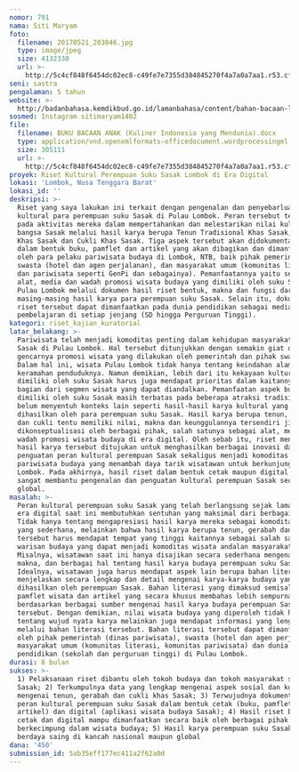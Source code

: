 ```yaml
---
nomor: 791
nama: Siti Maryam
foto:
  filename: 20170521_203046.jpg
  type: image/jpeg
  size: 4132330
  url: >-
    http://5c4cf848f6454dc02ec8-c49fe7e7355d384845270f4a7a0a7aa1.r53.cf2.rackcdn.com/46bcbd2e-bcae-4ea5-99e1-04712ca47439/20170521_203046.jpg
seni: sastra
pengalaman: 5 tahun
website: >-
  http://badanbahasa.kemdikbud.go.id/lamanbahasa/content/bahan-bacaan-literasi-2017
sosmed: Instagram sitimaryam1402
file:
  filename: BUKU BACAAN ANAK (Kuliner Indonesia yang Mendunia).docx
  type: application/vnd.openxmlformats-officedocument.wordprocessingml.document
  size: 305111
  url: >-
    http://5c4cf848f6454dc02ec8-c49fe7e7355d384845270f4a7a0a7aa1.r53.cf2.rackcdn.com/8dfd984c-c182-4825-bf8b-942a5b87e94b/BUKU%20BACAAN%20ANAK%20(Kuliner%20Indonesia%20yang%20Mendunia).docx
proyek: Riset Kultural Perempuan Suku Sasak Lombok di Era Digital
lokasi: 'Lombok, Nusa Tenggara Barat'
lokasi_id: ''
deskripsi: >-
  Riset yang saya lakukan ini terkait dengan pengenalan dan penyebarluasan peran
  kultural para perempuan suku Sasak di Pulau Lombok. Peran tersebut terwujud
  pada aktivitas mereka dalam mempertahankan dan melestarikan nilai kultural
  bangsa Sasak melalui hasil karya berupa Tenun Tradisional Khas Sasak, Gerabah
  Khas Sasak dan Cukli Khas Sasak. Tiga aspek tersebut akan didokumentasikan
  dalam bentuk buku, pamflet dan artikel yang akan dibagikan dan dimanfaatkan
  oleh para pelaku pariwisata budaya di Lombok, NTB, baik pihak pemerintah,
  swasta (hotel dan agen perjalanan), dan masyarakat umum (komunitas literasi
  dan pariwisata seperti GenPi dan sebagainya). Pemanfaatannya yaitu sebagai
  alat, media dan wadah promosi wisata budaya yang dimiliki oleh suku Sasak di
  Pulau Lombok melalui dokumen hasil riset bentuk, makna dan fungsi dari
  masing-masing hasil karya para perempuan suku Sasak. Selain itu, dokumen hasil
  riset tersebut dapat dimanfaatkan pada dunia pendidikan sebagai media
  pembelajaran di setiap jenjang (SD hingga Perguruan Tinggi).
kategori: riset_kajian_kuratorial
latar_belakang: >-
  Pariwisata telah menjadi komoditas penting dalam kehidupan masyarakat suku
  Sasak di Pulau Lombok. Hal tersebut ditunjukkan dengan semakin giat dan
  gencarnya promosi wisata yang dilakukan oleh pemerintah dan pihak swasta.
  Dalam hal ini, wisata Pulau Lombok tidak hanya tentang keindahan alam dan
  keramahan penduduknya. Namun demikian, lebih dari itu kekayaan kultural yang
  dimiliki oleh suku Sasak harus juga mendapat prioritas dalam kaitannya sebagai
  bagian dari segmen wisata yang dapat diandalkan. Pemanfaatan aspek budaya yang
  dimiliki oleh suku Sasak masih terbatas pada beberapa atraksi tradisi dan
  belum menyentuh konteks lain seperti hasil-hasil karya kultural yang banyak
  dihasilkan oleh para perempuan suku Sasak. Hasil karya berupa tenun, gerabah
  dan cukli tentu memiliki nilai, makna dan keunggulannya tersendiri jika mampu
  dikonseptualisasi oleh berbagai pihak, salah satunya sebagai alat, media dan
  wadah promosi wisata budaya di era digital. Oleh sebab itu, riset mengenai
  hasil karya tersebut ditujukan untuk menghasilkan berbagai inovasi dalam
  penguatan peran kultural perempuan Sasak sekaligus menjadi komoditas
  pariwisata budaya yang menambah daya tarik wisatawan untuk berkunjung ke
  Lombok. Pada akhirnya, hasil riset dalam bentuk cetak maupun digital akan
  sangat membantu pengenalan dan penguatan kultural perempuan Sasak secara
  global.
masalah: >-
  Peran kultural perempuan suku Sasak yang telah berlangsung sejak lama hingga
  era digital saat ini membutuhkan sentuhan yang maksimal dari berbagai pihak.
  Tidak hanya tentang mengapresiasi hasil karya mereka sebagai komoditas wisata
  yang sederhana, melainkan bahwa hasil karya berupa tenun, gerabah dan cukli
  tersebut harus mendapat tempat yang tinggi kaitannya sebagai salah satu
  warisan budaya yang dapat menjadi komoditas wisata andalan masyarakat.
  Misalnya, wisatawan saat ini hanya disajikan secara sederhana mengenai nilai,
  makna, dan berbagai hal tentang hasil karya budaya perempuan suku Sasak.
  Idealnya, wisatawan juga harus mendapat aspek lain berupa bahan literasi yang
  menjelaskan secara lengkap dan detail mengenai karya-karya budaya yang
  dihasilkan oleh perempuan Sasak. Bahan literasi yang dimaksud semisal buku,
  pamflet wisata dan artikel yang secara khusus membahas lebih sempurna
  berdasarkan berbagai sumber mengenai hasil karya budaya perempuan Sasak
  tersebut. Dengan demikian, nilai wisata budaya yang diperoleh tidak hanya
  tentang wujud nyata karya melainkan juga mendapat informasi yang lengkap
  melalui bahan literasi tersebut. Bahan literasi tersebut dapat dimanfaatkan
  oleh pihak pemerintah (dinas pariwisata), swasta (hotel dan agen perjalanan),
  masyarakat umum (komunitas literasi, komunitas pariwisata) dan dunia
  pendidikan (sekolah dan perguruan tinggi) di Pulau Lombok.
durasi: 8 bulan
sukses: >-
  1) Pelaksanaan riset dibantu oleh tokoh budaya dan tokoh masyarakat suku
  Sasak; 2) Terkumpulnya data yang lengkap mengenai aspek sosial dan kultural
  mengenai tenun, gerabah dan cukli khas Sasak; 3) Terwujudnya dokumentasi riset
  peran kultural perempuan suku Sasak dalam bentuk cetak (buku, pamflet,
  artikel) dan digital (aplikasi wisata budaya Sasak); 4) Hasil riset berupa
  cetak dan digital mampu dimanfaatkan secara baik oleh berbagai pihak yang
  berkecimpung dalam wisata budaya; 5) Hasil karya perempuan suku Sasak dapat
  berdaya saing di kancah nasional maupun global
dana: '450'
submission_id: 5ab35eff177ec411a2f62a0d
---
```

